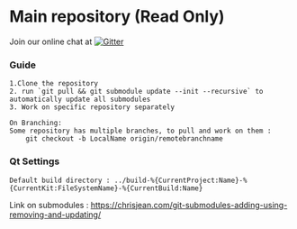 # Main repository (Read Only)

Join our online chat at [![Gitter](https://badges.gitter.im/gitterHQ/gitter.svg)](https://gitter.im/atomic/nlp)


### Guide
```
1.Clone the repository
2. run `git pull && git submodule update --init --recursive` to automatically update all submodules
3. Work on specific repository separately

On Branching:
Some repository has multiple branches, to pull and work on them : 
    git checkout -b LocalName origin/remotebranchname
```

### Qt Settings
```
Default build directory : ../build-%{CurrentProject:Name}-%{CurrentKit:FileSystemName}-%{CurrentBuild:Name}
```

Link on submodules : https://chrisjean.com/git-submodules-adding-using-removing-and-updating/
